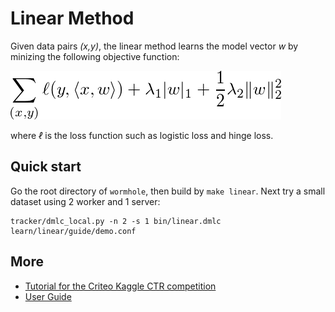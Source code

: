 # Linear Method

Given data pairs *(x,y)*, the linear method learns the model vector *w* by
minizing the following objective function:

![obj](guide/obj.png)

where *ℓ* is the loss function such as logistic loss and hinge loss.

## Quick start

Go the root directory of `wormhole`, then build by `make linear`. Next try
a small dataset using 2 worker and 1 server:

```
tracker/dmlc_local.py -n 2 -s 1 bin/linear.dmlc learn/linear/guide/demo.conf
```

## More

- [Tutorial for the Criteo Kaggle CTR competition](http://wormhole.readthedocs.org/en/latest/tutorial/criteo_kaggle.html)
- [User Guide](http://wormhole.readthedocs.org/en/latest/learn/linear.html)
